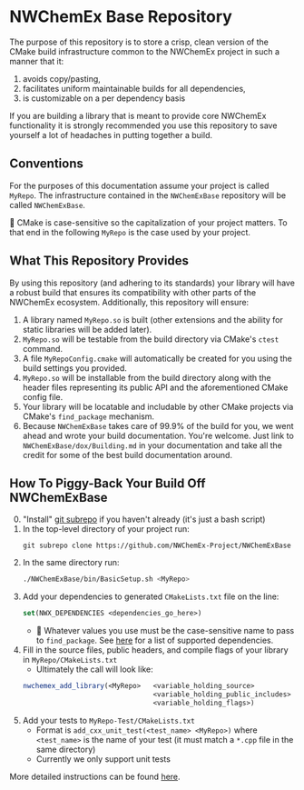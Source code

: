 NWChemEx Base Repository
==============================

The purpose of this repository is to store a crisp, clean version of the CMake
build infrastructure common to the NWChemEx project in such a manner that it:

1. avoids copy/pasting,
2. facilitates uniform maintainable builds for all dependencies,
3. is customizable on a per dependency basis

If you are building a library that is meant to provide core NWChemEx
functionality it is strongly recommended you use this repository to save
yourself a lot of headaches in putting together a build.

Conventions
-----------

For the purposes of this documentation assume your project is called `MyRepo`.
The infrastructure contained in the `NWChemExBase` repository will be called
`NWChemExBase`.

:memo: CMake is case-sensitive so the capitalization of your project matters. To
that end in the following `MyRepo` is the case used by your project.


What This Repository Provides
-----------------------------

By using this repository (and adhering to its standards) your library will have
a robust build that ensures its compatibility with other parts of the NWChemEx
ecosystem.  Additionally, this repository will ensure:

1. A library named `MyRepo.so` is built (other extensions and the ability for
   static libraries will be added later).
2. `MyRepo.so` will be testable from the build directory via CMake's `ctest`
   command.
3. A file `MyRepoConfig.cmake` will automatically be created for you using the
   build settings you provided.
4. `MyRepo.so` will be installable from the build directory along with the
   header files representing its public API and the aforementioned CMake 
   config file.
5. Your library will be locatable and includable by other CMake projects via 
   CMake's `find_package` mechanism.
6. Because `NWChemExBase` takes care of 99.9% of the build for you, we
   went ahead and wrote your build documentation.  You're welcome.  Just link to
   `NWChemExBase/dox/Building.md` in your documentation and take all the credit
   for some of the best build documentation around.

How To Piggy-Back Your Build Off NWChemExBase
---------------------------------------------

0. "Install" [git subrepo](https://github.com/ingydotnet/git-subrepo) if you
   haven't already (it's just a bash script)
1. In the top-level directory of your project run:
   ~~~git
   git subrepo clone https://github.com/NWChemEx-Project/NWChemExBase
   ~~~
2. In the same directory run:
   ~~~bash
   ./NWChemExBase/bin/BasicSetup.sh <MyRepo>
   ~~~
3. Add your dependencies to generated `CMakeLists.txt` file on the line:
   ~~~cmake
   set(NWX_DEPENDENCIES <dependencies_go_here>)
   ~~~
   - :memo: Whatever values you use must be the case-sensitive name to pass to
     `find_package`.  See 
     [here](dox/ExtendingNWChemExBase.md#supported-dependencies) for a list of
     supported dependencies.
4. Fill in the source files, public headers, and compile flags of your library 
   in `MyRepo/CMakeLists.txt`
   - Ultimately the call will look like:
   ~~~cmake
   nwchemex_add_library(<MyRepo>   <variable_holding_source>
                                   <variable_holding_public_includes>
                                   <variable_holding_flags>)
   ~~~                                
5. Add your tests to `MyRepo-Test/CMakeLists.txt`
   - Format is `add_cxx_unit_test(<test_name> <MyRepo>)` where `<test_name>` is
     the name of your test (it must match a `*.cpp` file in the same directory)
   - Currently we only support unit tests     
   

More detailed instructions can be found [here](dox/ExtendingNWChemExBase.md).
